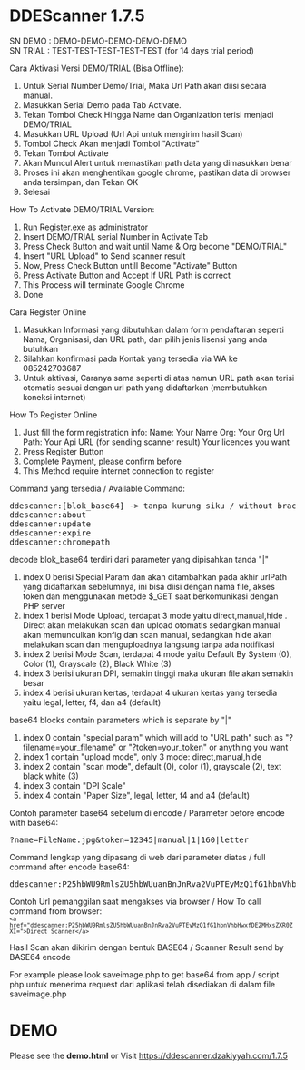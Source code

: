 DDEScanner 1.7.5
================

SN DEMO     : DEMO-DEMO-DEMO-DEMO-DEMO <br>
SN TRIAL    : TEST-TEST-TEST-TEST-TEST (for 14 days trial period)

Cara Aktivasi Versi DEMO/TRIAL (Bisa Offline):
1. Untuk Serial Number Demo/Trial, Maka Url Path akan diisi secara manual.
2. Masukkan Serial Demo pada Tab Activate.
3. Tekan Tombol Check Hingga Name dan Organization terisi menjadi DEMO/TRIAL
4. Masukkan URL Upload (Url Api untuk mengirim hasil Scan)
5. Tombol Check Akan menjadi Tombol "Activate"
6. Tekan Tombol Activate
7. Akan Muncul Alert untuk memastikan path data yang dimasukkan benar
8. Proses ini akan menghentikan google chrome, pastikan data di browser anda tersimpan, dan Tekan OK
9. Selesai

How To Activate DEMO/TRIAL Version:
1. Run Register.exe as administrator
2. Insert DEMO/TRIAL serial Number in Activate Tab
3. Press Check Button and wait until Name & Org become "DEMO/TRIAL"
4. Insert "URL Upload" to Send scanner result
5. Now, Press Check Button untill Become "Activate" Button
6. Press Activate Button and Accept If URL Path is correct
7. This Process will terminate Google Chrome
8. Done


Cara Register Online
1. Masukkan Informasi yang dibutuhkan dalam form pendaftaran seperti Nama, Organisasi, dan URL path, dan pilih jenis lisensi yang anda butuhkan
2. Silahkan konfirmasi pada Kontak yang tersedia via WA ke 085242703687
3. Untuk aktivasi, Caranya sama seperti di atas namun URL path akan terisi otomatis sesuai dengan url path yang didaftarkan (membutuhkan koneksi internet)

How To Register Online
1. Just fill the form registration info:
   Name: Your Name
   Org: Your Org
   Url Path: Your Api URL (for sending scanner result)
   Your licences you want
2. Press Register Button
3. Complete Payment, please confirm before
4. This Method require internet connection to register

Command yang tersedia / Available Command:
<pre>ddescanner:[blok_base64] -> tanpa kurung siku / without brackets
ddescanner:about
ddescanner:update
ddescanner:expire
ddescanner:chromepath
</pre>

decode blok_base64 terdiri dari parameter yang dipisahkan tanda "|"
1. index 0 berisi Special Param dan akan ditambahkan pada akhir urlPath yang didaftarkan sebelumnya, ini bisa diisi dengan nama file, akses token dan menggunakan metode $_GET saat berkomunikasi dengan PHP server
2. index 1 berisi Mode Upload, terdapat 3 mode yaitu direct,manual,hide . Direct akan melakukan scan dan upload otomatis sedangkan manual akan memunculkan konfig dan scan manual, sedangkan hide akan melakukan scan dan menguploadnya langsung tanpa ada notifikasi
3. index 2 berisi Mode Scan, terdapat 4 mode yaitu Default By System (0), Color (1), Grayscale (2), Black White (3)
4. index 3 berisi ukuran DPI, semakin tinggi maka ukuran file akan semakin besar
5. index 4 berisi ukuran kertas, terdapat 4 ukuran kertas yang tersedia yaitu legal, letter, f4, dan a4 (default) 

base64 blocks contain parameters which is separate by "|"
1. index 0 contain "special param" which will add to "URL path" such as "?filename=your_filename" or "?token=your_token" or anything you want
2. index 1 contain "upload mode", only 3 mode: direct,manual,hide
3. index 2 contain "scan mode", default (0), color (1), grayscale (2), text black white (3)
4. index 3 contain "DPI Scale"
5. index 4 contain "Paper Size", legal, letter, f4 and a4 (default)

Contoh parameter base64 sebelum di encode / Parameter before encode with base64:
<pre>?name=FileName.jpg&token=12345|manual|1|160|letter</pre>

Command lengkap yang dipasang di web dari parameter diatas / full command after encode base64:
<pre>ddescanner:P25hbWU9RmlsZU5hbWUuanBnJnRva2VuPTEyMzQ1fG1hbnVhbHwxfDE2MHxsZXR0ZXI=</pre>

Contoh Url pemanggilan saat mengakses via browser / How To call command from browser:
<br><code>`<a href="ddescanner:P25hbWU9RmlsZU5hbWUuanBnJnRva2VuPTEyMzQ1fG1hbnVhbHwxfDE2MHxsZXR0ZXI=">Direct Scanner</a>`</code>

Hasil Scan akan dikirim dengan bentuk BASE64 / Scanner Result send by BASE64 encode

For example please look saveimage.php to get base64 from app / script php untuk menerima request dari aplikasi telah disediakan di dalam file saveimage.php

DEMO
=
Please see the **demo.html** or Visit https://ddescanner.dzakiyyah.com/1.7.5
